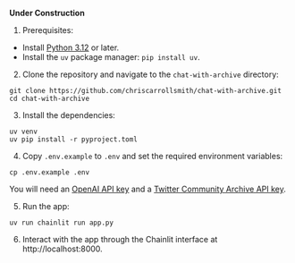 **Under Construction**

1. Prerequisites:

- Install [Python 3.12](https://www.python.org/downloads/) or later.
- Install the `uv` package manager: `pip install uv`.

2. Clone the repository and navigate to the `chat-with-archive` directory:

```
git clone https://github.com/chriscarrollsmith/chat-with-archive.git
cd chat-with-archive
```

3. Install the dependencies:

```
uv venv
uv pip install -r pyproject.toml
```

4. Copy `.env.example` to `.env` and set the required environment variables:

```
cp .env.example .env
```

You will need an [OpenAI API key](https://platform.openai.com/account/api-keys) and a [Twitter Community Archive API key](https://archive.org/services/api/archive.php).

5. Run the app:

```
uv run chainlit run app.py
```

6. Interact with the app through the Chainlit interface at http://localhost:8000.
